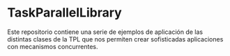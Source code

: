 # TaskParallelLibrary
Este repositorio contiene una serie de ejemplos de aplicación de las distintas clases de la TPL que nos permiten crear sofisticadas aplicaciones con mecanismos concurrentes.
